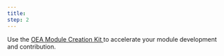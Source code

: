 ```yaml
---
title: 
step: 2
---
```

Use the <a href="https://github.com/OpenEducationAnalytics/OpenEduAnalytics/tree/main/modules/module_creation_kit" target="_blank">OEA Module Creation Kit </a>  to accelerate your module development and contribution.
